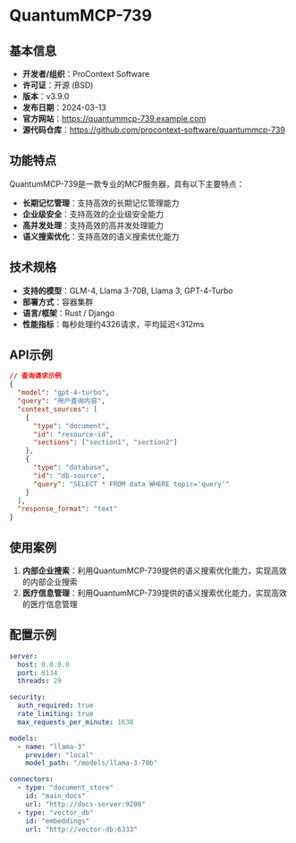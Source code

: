 # QuantumMCP-739

## 基本信息

- **开发者/组织**：ProContext Software
- **许可证**：开源 (BSD)
- **版本**：v3.9.0
- **发布日期**：2024-03-13
- **官方网站**：https://quantummcp-739.example.com
- **源代码仓库**：https://github.com/procontext-software/quantummcp-739

## 功能特点

QuantumMCP-739是一款专业的MCP服务器，具有以下主要特点：

- **长期记忆管理**：支持高效的长期记忆管理能力
- **企业级安全**：支持高效的企业级安全能力
- **高并发处理**：支持高效的高并发处理能力
- **语义搜索优化**：支持高效的语义搜索优化能力


## 技术规格

- **支持的模型**：GLM-4, Llama 3-70B, Llama 3, GPT-4-Turbo
- **部署方式**：容器集群
- **语言/框架**：Rust / Django
- **性能指标**：每秒处理约4326请求，平均延迟<312ms

## API示例

```json
// 查询请求示例
{
  "model": "gpt-4-turbo",
  "query": "用户查询内容",
  "context_sources": [
    {
      "type": "document",
      "id": "resource-id",
      "sections": ["section1", "section2"]
    },
    {
      "type": "database",
      "id": "db-source",
      "query": "SELECT * FROM data WHERE topic='query'"
    }
  ],
  "response_format": "text"
}
```

## 使用案例

1. **内部企业搜索**：利用QuantumMCP-739提供的语义搜索优化能力，实现高效的内部企业搜索
2. **医疗信息管理**：利用QuantumMCP-739提供的语义搜索优化能力，实现高效的医疗信息管理


## 配置示例

```yaml
server:
  host: 0.0.0.0
  port: 8134
  threads: 29

security:
  auth_required: true
  rate_limiting: true
  max_requests_per_minute: 1638

models:
  - name: "llama-3"
    provider: "local"
    model_path: "/models/llama-3-70b"

connectors:
  - type: "document_store"
    id: "main_docs"
    url: "http://docs-server:9200"
  - type: "vector_db"
    id: "embeddings"
    url: "http://vector-db:6333"
```
